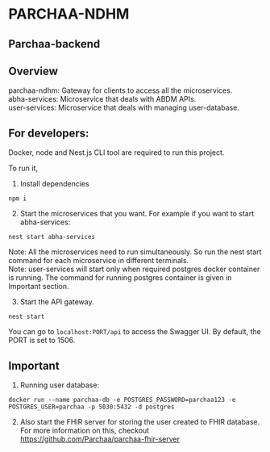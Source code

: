 # PARCHAA-NDHM  
  
## Parchaa-backend  
  
## Overview  

parchaa-ndhm: Gateway for clients to access all the microservices.  
abha-services: Microservice that deals with ABDM APIs.   
user-services: Microservice that deals with managing user-database.

## For developers:  

Docker, node and Nest.js CLI tool are required to run this project.  
  
To run it,
  
1. Install dependencies  
```
npm i
```

2. Start the microservices that you want. For example if you want to start abha-services:
```
nest start abha-services
```

  Note: All the microservices need to run simultaneously. So run the nest start command for each microservice in different terminals.  
  Note: user-services will start only when required postgres docker container is running. The command for running postgres container is given in Important section.

3. Start the API gateway.
```
nest start
```
  
You can go to `localhost:PORT/api` to access the Swagger UI. By default, the PORT is set to 1506.

## Important  

1. Running user database:  
```
docker run --name parchaa-db -e POSTGRES_PASSWORD=parchaa123 -e POSTGRES_USER=parchaa -p 5030:5432 -d postgres
```
  
2. Also start the FHIR server for storing the user created to FHIR database. For more information on this, checkout https://github.com/Parchaa/parchaa-fhir-server